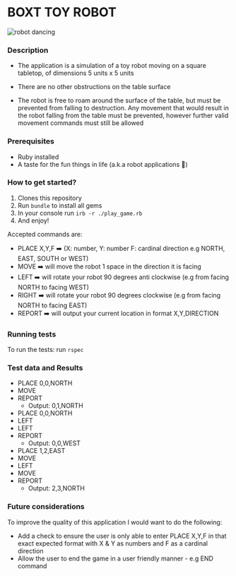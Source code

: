 # BOXT TOY ROBOT

![robot dancing](https://media3.giphy.com/media/tczJoRU7XwBS8/giphy.gif)

### Description

- The application is a simulation of a toy robot moving on a square tabletop, of dimensions 5 units
x 5 units

- There are no other obstructions on the table surface

- The robot is free to roam around the surface of the table, but must be prevented from falling to
destruction. Any movement that would result in the robot falling from the table must be
prevented, however further valid movement commands must still be allowed

### Prerequisites
- Ruby installed
- A taste for the fun things in life (a.k.a robot applications 🤖)

### How to get started?
1. Clones this repository
2. Run `bundle` to install all gems
3. In your console run `irb -r ./play_game.rb` 
4. And enjoy!

Accepted commands are: 
* PLACE X,Y,F ➡️ (X: number, Y: number F: cardinal direction e.g NORTH, EAST, SOUTH or WEST)
* MOVE ➡️ will move the robot 1 space in the direction it is facing
* LEFT ➡️ will rotate your robot 90 degrees anti clockwise (e.g from facing NORTH to facing WEST)
* RIGHT ➡️ will rotate your robot 90 degrees clockwise (e.g from facing NORTH to facing EAST)
* REPORT ➡️ will output your current location in format X,Y,DIRECTION

### Running tests
To run the tests:
run `rspec`

### Test data and Results

* PLACE 0,0,NORTH
* MOVE
* REPORT
    * Output: 0,1,NORTH
* PLACE 0,0,NORTH
* LEFT
* LEFT
* REPORT
    * Output: 0,0,WEST
* PLACE 1,2,EAST
* MOVE
* LEFT
* MOVE
* REPORT 
    * Output: 2,3,NORTH

### Future considerations
 To improve the quality of this application I would want to do the following:
* Add a check to ensure the user is only able to enter PLACE X,Y,F in that exact expected format with X & Y as numbers and F as a cardinal direction
* Allow the user to end the game in a user friendly manner - e.g END command
